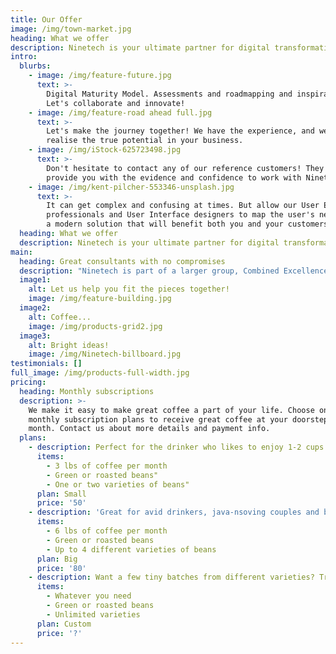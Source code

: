 ```yaml
---
title: Our Offer
image: /img/town-market.jpg
heading: What we offer
description: Ninetech is your ultimate partner for digital transformation projects.
intro:
  blurbs:
    - image: /img/feature-future.jpg
      text: >-
        Digital Maturity Model. Assessments and roadmapping and inspiration.
        Let's collaborate and innovate!
    - image: /img/feature-road ahead full.jpg
      text: >-
        Let's make the journey together! We have the experience, and we will
        realise the true potential in your business.
    - image: /img/iStock-625723498.jpg
      text: >-
        Don't hesitate to contact any of our reference customers! They will
        provide you with the evidence and confidence to work with Ninetech.
    - image: /img/kent-pilcher-553346-unsplash.jpg
      text: >-
        It can get complex and confusing at times. But allow our User Experience
        professionals and User Interface designers to map the user's needs into
        a modern solution that will benefit both you and your customers.
  heading: What we offer
  description: Ninetech is your ultimate partner for digital transformation projects.
main:
  heading: Great consultants with no compromises
  description: "Ninetech is part of a larger group, Combined Excellence. Rest assure that together we can provide the complete puzzle! Be it hosting in the cloud, app development, business intelligence, business process management software, or data law –\_together we are strong and we don't compromise."
  image1:
    alt: Let us help you fit the pieces together!
    image: /img/feature-building.jpg
  image2:
    alt: Coffee...
    image: /img/products-grid2.jpg
  image3:
    alt: Bright ideas!
    image: /img/Ninetech-billboard.jpg
testimonials: []
full_image: /img/products-full-width.jpg
pricing:
  heading: Monthly subscriptions
  description: >-
    We make it easy to make great coffee a part of your life. Choose one of our
    monthly subscription plans to receive great coffee at your doorstep each
    month. Contact us about more details and payment info.
  plans:
    - description: Perfect for the drinker who likes to enjoy 1-2 cups per day.
      items:
        - 3 lbs of coffee per month
        - Green or roasted beans"
        - One or two varieties of beans"
      plan: Small
      price: '50'
    - description: 'Great for avid drinkers, java-nsoving couples and bigger crowds'
      items:
        - 6 lbs of coffee per month
        - Green or roasted beans
        - Up to 4 different varieties of beans
      plan: Big
      price: '80'
    - description: Want a few tiny batches from different varieties? Try our custom plan
      items:
        - Whatever you need
        - Green or roasted beans
        - Unlimited varieties
      plan: Custom
      price: '?'
---
```


